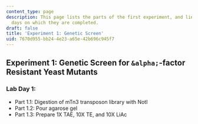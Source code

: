 ```yaml
---
content_type: page
description: This page lists the parts of the first experiment, and links to the lab
  days on which they are completed.
draft: false
title: 'Experiment 1: Genetic Screen'
uid: 7670d955-bb24-4e23-a65e-42b696c945f7
---
```

## Experiment 1: Genetic Screen for `&alpha;`\-factor Resistant Yeast Mutants

### Lab Day 1:

- Part 1.1: Digestion of mTn3 transposon library with NotI
- Part 1.2: Pour agarose gel
- Part 1.3: Prepare 1X TAE, 10X TE, and 10X LiAc